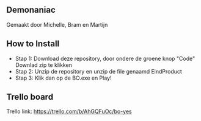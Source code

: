 ## Demonaniac
Gemaakt door Michelle, Bram en Martijn 

## How to Install
* Stap 1: Download deze repository, door ondere de groene knop "Code" Downlad zip te klikken 
* Stap 2: Unzip de repository en unzip de file genaamd EindProduct
* Stap 3: Klik dan op de BO.exe en Play!


## Trello board
Trello link: https://trello.com/b/AhGQFuOc/bo-yes 


